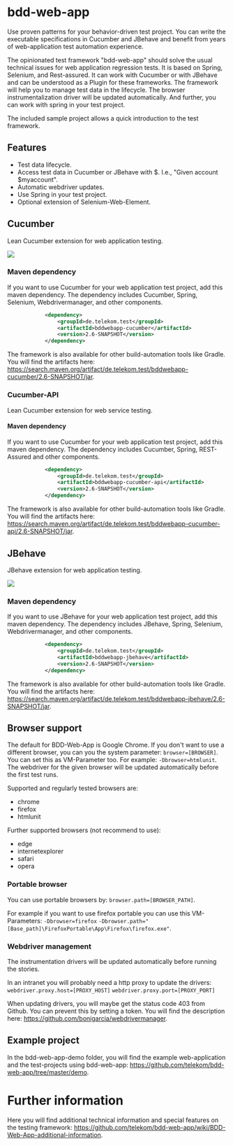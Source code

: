 # bdd-web-app

Use proven patterns for your behavior-driven test project. You can write the executable specifications in Cucumber and JBehave and benefit from years of web-application test automation experience.

The opinionated test framework "bdd-web-app" should solve the usual technical issues for web application regression tests.
It is based on Spring, Selenium, and Rest-assured. It can work with Cucumber or with JBehave and can be understood as a Plugin for these frameworks.
The framework will help you to manage test data in the lifecycle. The browser instrumentalization driver will be updated automatically. And further, you can work with spring in your test project.

The included sample project allows a quick introduction to the test framework.

## Features

- Test data lifecycle.
- Access test data in Cucumber or JBehave with $. I.e., "Given account $myaccount".
- Automatic webdriver updates.
- Use Spring in your test project.
- Optional extension of Selenium-Web-Element.

## Cucumber 

Lean Cucumber extension for web application testing.

![](readme/cucumber_login_example.png)

### Maven dependency

If you want to use Cucumber for your web application test project, add this maven dependency. The dependency includes Cucumber, Spring, Selenium, Webdrivermanager, and other components.

```xml
            <dependency>
                <groupId>de.telekom.test</groupId>
                <artifactId>bddwebapp-cucumber</artifactId>
                <version>2.6-SNAPSHOT</version>
            </dependency>
```

The framework is also available for other build-automation tools like Gradle. You will find the artifacts here: https://search.maven.org/artifact/de.telekom.test/bddwebapp-cucumber/2.6-SNAPSHOT/jar.

### Cucumber-API

Lean Cucumber extension for web service testing.

#### Maven dependency

If you want to use Cucumber for your web application test project, add this maven dependency. The dependency includes Cucumber, Spring, REST-Assured and other components.

```xml
            <dependency>
                <groupId>de.telekom.test</groupId>
                <artifactId>bddwebapp-cucumber-api</artifactId>
                <version>2.6-SNAPSHOT</version>
            </dependency>
```

The framework is also available for other build-automation tools like Gradle. You will find the artifacts here: https://search.maven.org/artifact/de.telekom.test/bddwebapp-cucumber-api/2.6-SNAPSHOT/jar.

## JBehave

JBehave extension for web application testing.

![](readme/jbehave_login_example.png)

### Maven dependency

If you want to use JBehave for your web application test project, add this maven dependency. The dependency includes JBehave, Spring, Selenium, Webdrivermanager, and other components.

```xml
            <dependency>
                <groupId>de.telekom.test</groupId>
                <artifactId>bddwebapp-jbehave</artifactId>
                <version>2.6-SNAPSHOT</version>
            </dependency>
```

The framework is also available for other build-automation tools like Gradle. You will find the artifacts here: https://search.maven.org/artifact/de.telekom.test/bddwebapp-jbehave/2.6-SNAPSHOT/jar.

## Browser support

The default for BDD-Web-App is Google Chrome. If you don't want to use a different browser, you can you the system parameter: `browser=[BROWSER]`.
You can set this as VM-Parameter too. For example: `-Dbrowser=htmlunit`.
The webdriver for the given browser will be updated automatically before the first test runs.

Supported and regularly tested browsers are:
- chrome
- firefox
- htmlunit

Further supported browsers (not recommend to use):
- edge
- internetexplorer
- safari
- opera

### Portable browser

You can use portable browsers by: `browser.path=[BROWSER_PATH]`.

For example if you want to use firefox portable you can use this VM-Parameters: `-Dbrowser=firefox` `-Dbrowser.path="[Base_path]\FirefoxPortable\App\Firefox\firefox.exe"`.

### Webdriver management

The instrumentation drivers will be updated automatically before running the stories.

In an intranet you will probably need a http proxy to update the drivers: `webdriver.proxy.host=[PROXY_HOST]` `webdriver.proxy.port=[PROXY_PORT]`

When updating drivers, you will maybe get the status code 403 from Github. You can prevent this by setting a token. You will find the description here: https://github.com/bonigarcia/webdrivermanager.

## Example project

In the bdd-web-app-demo folder, you will find the example web-application and the test-projects using bdd-web-app:
https://github.com/telekom/bdd-web-app/tree/master/demo.

# Further information

Here you will find additional technical information and special features on the testing framework: https://github.com/telekom/bdd-web-app/wiki/BDD-Web-App-additional-information.